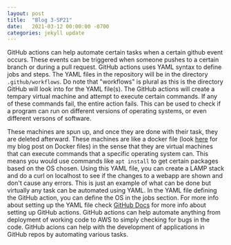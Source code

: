 ```yaml
---
layout: post
title:  "Blog 3-SP21"
date:   2021-03-12 00:00:00 -0700
categories: jekyll update
---
```

GitHub actions can help automate certain tasks when a certain github event occurs. These events can be triggered when someone pushes to a certain branch or during a pull request. GitHub actions uses YAML syntax to define jobs and steps. The YAML files in the repository will be in the directory <code>.github/workflows</code>. Do note that "workflows" is plural as this is the directory GitHub will look into for the YAML file(s). The GitHub actions will create a tempary virtual machine and attempt to execute certain commands. If any of these commands fail, the entire action fails. This can be used to check if a program can run on different versions of operating systems, or even different versons of software.

These machines are spun up, and once they are done with their task, they are deleted afterward. These machines are like a docker file (look <a href="https://rtorres713.github.io/jekyll/update/2020/09/18/Blog-2.html" target="_blank">here</a> for my blog post on Docker files) in the sense that they are virtual machines that can execute commands that a specific operating system can. This means you would use commands like <code>apt install</code> to get certain packages based on the OS chosen. Using this YAML file, you can create a LAMP stack and do a curl on localhost to see if the changes to a webapp are shown and don't cause any errors. This is just an example of what can be done but virtually any task can be automated using YAML. In the YAML file defining the GitHub action, you can define the OS in the jobs section. For more info about setting up the YAML file check <a href="https://docs.github.com/en/actions" target="_blank">GitHub Docs</a> for more info about setting up GitHub actions. GitHub actions can help automate anything from deployment of working code to AWS to simply checking for bugs in the code. GitHub acions can help with the development of applications in GitHub repos by automating various tasks.